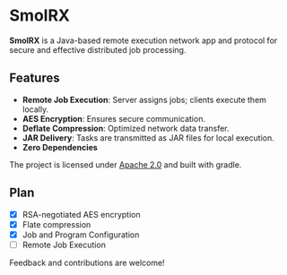 # SmolRX

**SmolRX** is a Java-based remote execution network app and protocol for secure and effective distributed job processing.

## Features
- **Remote Job Execution**: Server assigns jobs; clients execute them locally.
- **AES Encryption**: Ensures secure communication.
- **Deflate Compression**: Optimized network data transfer.
- **JAR Delivery**: Tasks are transmitted as JAR files for local execution.
- **Zero Dependencies**

The project is licensed under [Apache 2.0](https://www.apache.org/licenses/LICENSE-2.0) and built with gradle.

## Plan
- [x] RSA-negotiated AES encryption
- [x] Flate compression
- [x] Job and Program Configuration
- [ ] Remote Job Execution

Feedback and contributions are welcome!
